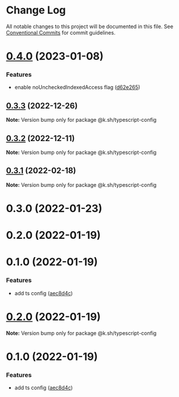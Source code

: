 # Change Log

All notable changes to this project will be documented in this file.
See [Conventional Commits](https://conventionalcommits.org) for commit guidelines.

# [0.4.0](https://github.com/karolis-sh/configs/compare/@k.sh/typescript-config@0.3.3...@k.sh/typescript-config@0.4.0) (2023-01-08)

### Features

- enable noUncheckedIndexedAccess flag ([d62e265](https://github.com/karolis-sh/configs/commit/d62e26574a3bef3bd674edfb72369a5759f31d6b))

## [0.3.3](https://github.com/karolis-sh/configs/compare/@k.sh/typescript-config@0.3.2...@k.sh/typescript-config@0.3.3) (2022-12-26)

**Note:** Version bump only for package @k.sh/typescript-config

## [0.3.2](https://github.com/karolis-sh/configs/compare/@k.sh/typescript-config@0.3.1...@k.sh/typescript-config@0.3.2) (2022-12-11)

**Note:** Version bump only for package @k.sh/typescript-config

## [0.3.1](https://github.com/karolis-sh/configs/compare/@k.sh/typescript-config@0.3.0...@k.sh/typescript-config@0.3.1) (2022-02-18)

**Note:** Version bump only for package @k.sh/typescript-config

# 0.3.0 (2022-01-23)

# 0.2.0 (2022-01-19)

# 0.1.0 (2022-01-19)

### Features

- add ts config ([aec8d4c](https://github.com/karolis-sh/configs/commit/aec8d4caddbc58ff6882b598a7501d381607d64c))

# [0.2.0](https://github.com/karolis-sh/configs/compare/v0.1.0...v0.2.0) (2022-01-19)

**Note:** Version bump only for package @k.sh/typescript-config

# 0.1.0 (2022-01-19)

### Features

- add ts config ([aec8d4c](https://github.com/karolis-sh/configs/commit/aec8d4caddbc58ff6882b598a7501d381607d64c))
